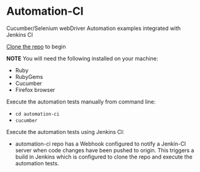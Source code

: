 Automation-CI
=============

Cucumber/Selenium webDriver Automation examples integrated with Jenkins CI

[Clone the repo](https://help.github.com/articles/fetching-a-remote/#clone) to begin

**NOTE**
You will need the following installed on your machine:
- Ruby
- RubyGems
- Cucumber
- Firefox browser

Execute the automation tests manually from command line:
- `cd automation-ci`
- `cucumber`

Execute the automation tests using Jenkins CI:
- automation-ci repo has a Webhook configured to notify a Jenkin-CI server when code changes have been pushed to origin. This triggers a build in Jenkins which is configured to clone the repo and execute the automation tests.
